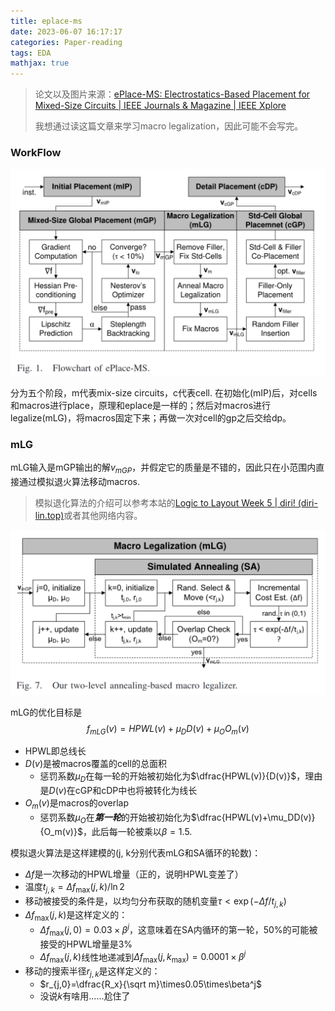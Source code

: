 ```yaml
---
title: eplace-ms
date: 2023-06-07 16:17:17
categories: Paper-reading
tags: EDA
mathjax: true
---
```


> 论文以及图片来源：[ePlace-MS: Electrostatics-Based Placement for Mixed-Size Circuits | IEEE Journals & Magazine | IEEE Xplore](https://ieeexplore.ieee.org/document/7008518)
>
> 我想通过读这篇文章来学习macro legalization，因此可能不会写完。

### WorkFlow

<img src="https://raw.githubusercontent.com/diriLin/blog_img/main/20230607165420.png" style="zoom:50%;" />

分为五个阶段，m代表mix-size circuits，c代表cell. 在初始化(mIP)后，对cells和macros进行place，原理和eplace是一样的；然后对macros进行legalize(mLG)，将macros固定下来；再做一次对cell的gp之后交给dp。

### mLG

mLG输入是mGP输出的解$v_{mGP}$，并假定它的质量是不错的，因此只在小范围内直接通过模拟退火算法移动macros. 

> 模拟退化算法的介绍可以参考本站的[Logic to Layout Week 5 | diri! (diri-lin.top)](https://diri-lin.top/Learning/EDA/Logic-to-Layout-Week-5/#Iterative-Improvement-Placer)或者其他网络内容。

<img src="https://raw.githubusercontent.com/diriLin/blog_img/main/20230607170236.png" style="zoom:50%;" />

mLG的优化目标是
$$
f_{mLG}(v)=HPWL(v)+\mu_DD(v)+\mu_OO_m(v)
$$

+ HPWL即总线长
+ $D(v)$是被macros覆盖的cell的总面积
  + 惩罚系数$\mu_D$在每一轮的开始被初始化为$\dfrac{HPWL(v)}{D(v)}$，理由是$D(v)$在cGP和cDP中也将被转化为线长
+ $O_m(v)$是macros的overlap
  + 惩罚系数$\mu_O$在***第一轮***的开始被初始化为$\dfrac{HPWL(v)+\mu_DD(v)}{O_m(v)}$，此后每一轮被乘以$\beta=1.5$.

模拟退火算法是这样建模的(j, k分别代表mLG和SA循环的轮数)：

+ $\Delta f$是一次移动的HPWL增量（正的，说明HPWL变差了）
+ 温度$t_{j,k}=\Delta f_{\max}(j,k)/\ln 2$
+ 移动被接受的条件是，以均匀分布获取的随机变量$\tau < \exp(-\Delta f/t_{j,k})$
+ $\Delta f_{\max}(j, k)$是这样定义的：
  + $\Delta f_{\max}(j, 0)=0.03\times\beta^j$，这意味着在SA内循环的第一轮，50%的可能被接受的HPWL增量是3%
  + $\Delta f_{\max}(j, k)$线性地递减到$\Delta f_{\max}(j, k_{\max})=0.0001\times\beta^j$
+ 移动的搜索半径$r_{j,k}$是这样定义的：
  + $r_{j,0}=\dfrac{R_x}{\sqrt m}\times0.05\times\beta^j$
  + 没说$k$有啥用……尬住了





